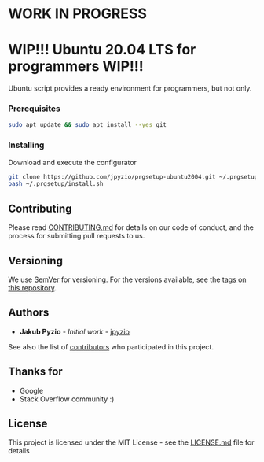 # WORK IN PROGRESS

# WIP!!! Ubuntu 20.04 LTS for programmers WIP!!!
Ubuntu script provides a ready environment for programmers, but not only.

### Prerequisites
```bash
sudo apt update && sudo apt install --yes git
```

### Installing
Download and execute the configurator
```bash
git clone https://github.com/jpyzio/prgsetup-ubuntu2004.git ~/.prgsetup
bash ~/.prgsetup/install.sh
```

## Contributing
Please read [CONTRIBUTING.md](https://github.com/jpyzio/ubuntu-configurator/blob/master/CONTRIBUTING.md) for details on our code of conduct, and the process for submitting pull requests to us.

## Versioning
We use [SemVer](http://semver.org/) for versioning. For the versions available, see the [tags on this repository](https://github.com/jpyzio/ubuntu-configurator/tags). 

## Authors
* **Jakub Pyzio** - *Initial work* - [jpyzio](https://github.com/jpyzio)

See also the list of [contributors](https://github.com/jpyzio/ubuntu-configurator/contributors) who participated in this project.

## Thanks for
* Google
* Stack Overflow community :)

## License
This project is licensed under the MIT License - see the [LICENSE.md](https://github.com/jpyzio/ubuntu-configurator/blob/master/LICENSE.md) file for details
